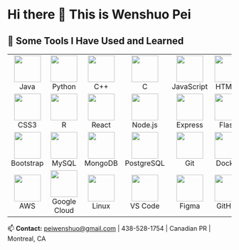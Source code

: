 # Hi there 👋 This is Wenshuo Pei

## 🚀 Some Tools I Have Used and Learned

<div align="center">

<table>
<tr>
<td align="center">
<img src="https://cdn.jsdelivr.net/gh/devicons/devicon/icons/java/java-original.svg" width="60px" height="60px"/>
<br>Java
</td>
<td align="center">
<img src="https://cdn.jsdelivr.net/gh/devicons/devicon/icons/python/python-original.svg" width="60px" height="60px"/>
<br>Python
</td>
<td align="center">
<img src="https://cdn.jsdelivr.net/gh/devicons/devicon/icons/cplusplus/cplusplus-original.svg" width="60px" height="60px"/>
<br>C++
</td>
<td align="center">
<img src="https://cdn.jsdelivr.net/gh/devicons/devicon/icons/c/c-original.svg" width="60px" height="60px"/>
<br>C
</td>
<td align="center">
<img src="https://cdn.jsdelivr.net/gh/devicons/devicon/icons/javascript/javascript-original.svg" width="60px" height="60px"/>
<br>JavaScript
</td>
<td align="center">
<img src="https://cdn.jsdelivr.net/gh/devicons/devicon/icons/html5/html5-original.svg" width="60px" height="60px"/>
<br>HTML5
</td>
</tr>
<tr>
<td align="center">
<img src="https://cdn.jsdelivr.net/gh/devicons/devicon/icons/css3/css3-original.svg" width="60px" height="60px"/>
<br>CSS3
</td>
<td align="center">
<img src="https://cdn.jsdelivr.net/gh/devicons/devicon/icons/r/r-original.svg" width="60px" height="60px"/>
<br>R
</td>
<td align="center">
<img src="https://cdn.jsdelivr.net/gh/devicons/devicon/icons/react/react-original.svg" width="60px" height="60px"/>
<br>React
</td>
<td align="center">
<img src="https://cdn.jsdelivr.net/gh/devicons/devicon/icons/nodejs/nodejs-original.svg" width="60px" height="60px"/>
<br>Node.js
</td>
<td align="center">
<img src="https://cdn.jsdelivr.net/gh/devicons/devicon/icons/express/express-original.svg" width="60px" height="60px"/>
<br>Express
</td>
<td align="center">
<img src="https://cdn.jsdelivr.net/gh/devicons/devicon/icons/flask/flask-original.svg" width="60px" height="60px"/>
<br>Flask
</td>
</tr>
<tr>
<td align="center">
<img src="https://cdn.jsdelivr.net/gh/devicons/devicon/icons/bootstrap/bootstrap-original.svg" width="60px" height="60px"/>
<br>Bootstrap
</td>
<td align="center">
<img src="https://cdn.jsdelivr.net/gh/devicons/devicon/icons/mysql/mysql-original.svg" width="60px" height="60px"/>
<br>MySQL
</td>
<td align="center">
<img src="https://cdn.jsdelivr.net/gh/devicons/devicon/icons/mongodb/mongodb-original.svg" width="60px" height="60px"/>
<br>MongoDB
</td>
<td align="center">
<img src="https://cdn.jsdelivr.net/gh/devicons/devicon/icons/postgresql/postgresql-original.svg" width="60px" height="60px"/>
<br>PostgreSQL
</td>
<td align="center">
<img src="https://cdn.jsdelivr.net/gh/devicons/devicon/icons/git/git-original.svg" width="60px" height="60px"/>
<br>Git
</td>
<td align="center">
<img src="https://cdn.jsdelivr.net/gh/devicons/devicon/icons/docker/docker-original.svg" width="60px" height="60px"/>
<br>Docker
</td>
</tr>
<tr>
<td align="center">
<img src="https://cdn.jsdelivr.net/gh/devicons/devicon/icons/amazonwebservices/amazonwebservices-original.svg" width="60px" height="60px"/>
<br>AWS
</td>
<td align="center">
<img src="https://cdn.jsdelivr.net/gh/devicons/devicon/icons/googlecloud/googlecloud-original.svg" width="60px" height="60px"/>
<br>Google Cloud
</td>
<td align="center">
<img src="https://cdn.jsdelivr.net/gh/devicons/devicon/icons/linux/linux-original.svg" width="60px" height="60px"/>
<br>Linux
</td>
<td align="center">
<img src="https://cdn.jsdelivr.net/gh/devicons/devicon/icons/vscode/vscode-original.svg" width="60px" height="60px"/>
<br>VS Code
</td>
<td align="center">
<img src="https://cdn.jsdelivr.net/gh/devicons/devicon/icons/figma/figma-original.svg" width="60px" height="60px"/>
<br>Figma
</td>
<td align="center">
<img src="https://cdn.jsdelivr.net/gh/devicons/devicon/icons/github/github-original.svg" width="60px" height="60px"/>
<br>GitHub
</td>
</tr>
</table>

</div>

📫 **Contact:** peiwenshuo@gmail.com | 438-528-1754 | Canadian PR | Montreal, CA